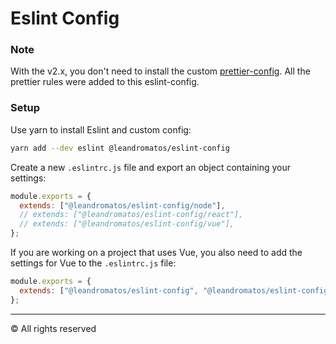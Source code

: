 # Eslint Config

### Note

With the v2.x, you don't need to install the custom [prettier-config](https://github.com/leandromatos/prettier-config). All the prettier rules were added to this eslint-config.

### Setup

Use yarn to install Eslint and custom config:

```sh
yarn add --dev eslint @leandromatos/eslint-config
```

Create a new `.eslintrc.js` file and export an object containing your settings:

```js
module.exports = {
  extends: ["@leandromatos/eslint-config/node"],
  // extends: ["@leandromatos/eslint-config/react"],
  // extends: ["@leandromatos/eslint-config/vue"],
};
```

If you are working on a project that uses Vue, you also need to add the settings for Vue to the `.eslintrc.js` file:

```js
module.exports = {
  extends: ["@leandromatos/eslint-config", "@leandromatos/eslint-config/vue"],
};
```

---

&copy; All rights reserved
